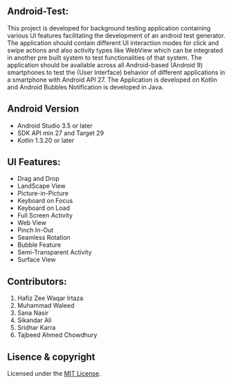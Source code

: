 ## Android-Test:

This project is developed for background testing application containing various UI features facilitating the development of an android test generator. The application should contain different UI interaction modes for click and swipe actions and also activity types like WebView which can be integrated in another pre built system to test functionalities of that system. The application should be available across all Android-based (Android 9) smartphones to test
the (User Interface) behavior of different applications in a smartphone with Android API 27.
The Application is developed on Kotlin and Android Bubbles Notification is developed in Java.

## Android Version
* Android Studio 3.5 or later
* SDK API min 27 and Target 29
* Kotlin 1.3.20 or later


## UI Features:
* Drag and Drop
* LandScape View
* Picture-in-Picture
* Keyboard on Focus
* Keyboard on Load
* Full Screen Activity
* Web View
* Pinch In-Out
* Seamless Rotation
* Bubble Feature
* Semi-Transparent Activity
* Surface View

## Contributors:
1. Hafiz Zee Waqar Irtaza 
2. Muhammad Waleed 
3. Sana Nasir 
4. Sikandar Ali 
5. Sridhar Karra 
6. Tajbeed Ahmed Chowdhury

## Lisence & copyright
Licensed under the [MIT License](LICENSE).

